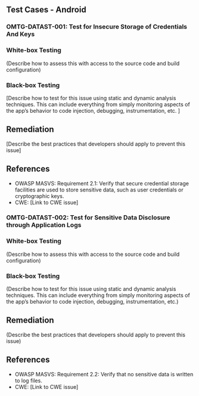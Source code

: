 ## Test Cases - Android

### OMTG-DATAST-001: Test for Insecure Storage of Credentials And Keys

### White-box Testing

(Describe how to assess this with access to the source code and build configuration)

### Black-box Testing

[Describe how to test for this issue using static and dynamic analysis techniques. This can include everything from simply monitoring aspects of the app’s behavior to code injection, debugging, instrumentation, etc. ]

## Remediation

[Describe the best practices that developers should apply to prevent this issue]

## References

- OWASP MASVS: Requirement 2.1: Verify that secure credential storage facilities are used to store sensitive data, such as user credentials or cryptographic keys.
- CWE: [Link to CWE issue]

### OMTG-DATAST-002: Test for Sensitive Data Disclosure through Application Logs

### White-box Testing

(Describe how to assess this with access to the source code and build configuration)

### Black-box Testing

(Describe how to test for this issue using static and dynamic analysis techniques. This can include everything from simply monitoring aspects of the app’s behavior to code injection, debugging, instrumentation, etc.)

## Remediation

(Describe the best practices that developers should apply to prevent this issue)

## References

- OWASP MASVS: Requirement 2.2: Verify that no sensitive data is written to log files.
- CWE: [Link to CWE issue]
